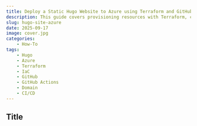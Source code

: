 ```yaml
---
title: Deploy a Static Hugo Website to Azure using Terraform and GitHub Actions for Free
description: This guide covers provisioning resources with Terraform, configuring deployment pipelines in GitHub Actions, and hosting your website in Azure.
slug: hugo-site-azure
date: 2025-09-17
image: cover.jpg
categories:
    - How-To
tags:
    - Hugo
    - Azure
    - Terraform
    - IaC
    - GitHub
    - GitHub Actions
    - Domain
    - CI/CD
---
```


## Title
